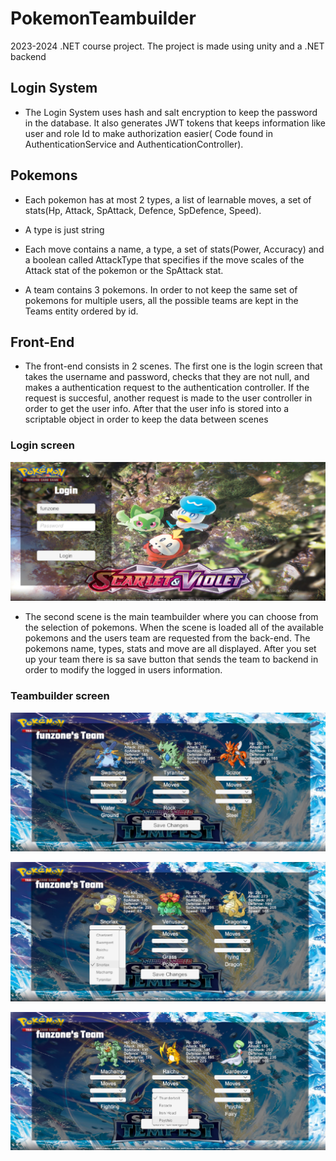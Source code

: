 # PokemonTeambuilder
2023-2024 .NET course project. The project is made using unity and a .NET backend

## Login System
- The Login System uses hash and salt encryption to keep the password in the database. It also generates JWT tokens that keeps information like user and role Id to make authorization easier( Code found in AuthenticationService and AuthenticationController).

## Pokemons
- Each pokemon has at most 2 types, a list of learnable moves, a set of stats(Hp, Attack, SpAttack, Defence, SpDefence, Speed).

- A type is just string

- Each move contains a name, a type, a set of stats(Power, Accuracy) and a boolean called AttackType that specifies if the move scales of the Attack stat of the pokemon or the SpAttack stat.

- A team contains 3 pokemons. In order to not keep the same set of pokemons for multiple users, all the possible teams are kept in the Teams entity ordered by id.

## Front-End
- The front-end consists in 2 scenes. The first one is the login screen that takes the username and password, checks that they are not null, and makes a authentication request to the authentication controller. If the request is succesful, another request is made to the user controller in order to get the user info. After that the user info is stored into a scriptable object in order to keep the data between scenes
### Login screen
![loginscreen.png](Images%2Floginscreen.png)

- The second scene is the main teambuilder where you can choose from the selection of pokemons. When the scene is loaded all of the available pokemons and the users team are requested from the back-end. The pokemons name, types, stats and move are all displayed. After you set up your team there is sa save button that sends the team to backend in order to modify the logged in users information.

 ### Teambuilder screen
 ![teambuilder1.png](Images%2Fteambuilder1.png)
 
 ![teambuilder2.png](Images%2Fteambuilder2.png)
 
 ![teambuilder3.png](Images%2Fteambuilder3.png)
